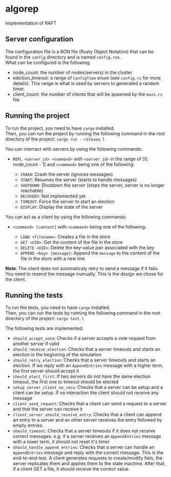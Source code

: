 # algorep

Implementation of RAFT

## Server configuration

The configuration file is a RON file (Rusty Object Notation) that can be found in the `config` directory and is named `config.ron`. \
What can be configured is the following:

- node_count: the number of nodes(servers) in the cluster
- election_timeout: a range of `ConfigTime` enum (see `config.rs` for more details). This range is what is used by servers to generated a random timer.
- client_count: the number of clients that will be spawned by the `main.rs` file

## Running the project

To run the project, you need to have `cargo` installed. \
Then, you can run the project by running the following command in the root directory of the project: `cargo run --release`. \

You can interract with servers by using the following commands:

- `REPL <server_id> <command>` with `<server_id>` in the range of [0; node_count - 1] and `<command>` being one of the following:

  - `CRASH`: Crash the server (ignores messages)
  - `START`: Resumes the server (starts to handle messages)
  - `SHUTDOWN`: Shutdown the server (stops the server, server is no longer reachable)
  - `RECOVERY`: Not implemented yet
  - `TIMEOUT`: Force the server to start an election
  - `DISPLAY`: Display the state of the server

You can act as a client by using the following commands:

- `<command> [content]` with `<command>` being one of the following:

  - `LOAD <filename>`: Creates a file in the store
  - `GET <UID>`: Get the content of the file in the store
  - `DELETE <UID>`: Delete the key-value pair associated with the key
  - `APPEND <key> [message]`: Append the `message` to the content of the file in the store with a new line

**Note**: The client does not automaticaly retry to send a message if it fails. You need to resend the message manually. This is the design we chose for the client.

## Running the tests

To run the tests, you need to have `cargo` installed. \
Then, you can run the tests by running the following command in the root directory of the project: `cargo test`. \

The following tests are implemented:

- `should_accept_vote`: Checks if a server accepts a vote request from another server if valid
- `should_receive_election`: Checks that a server timeouts and starts an election in the beginning of the simulation
- `should_retry_election`: Checks that a server timeouts and starts an election. If we reply with an `AppendEntries` message with a higher term, the first server should accept it
- `should_elect_first`: If two servers do not have the same election timeout, the first one to timeout should be elected
- `setup_server_client_no_recv`: Checks that a server can be setup and a client can be setup. If no interaction the client should not receive any message
- `client_send_request`: Checks that a client can send a request to a server and that the server can receive it
- `client_server_should_receive_entry`: Checks that a client can append an entry to a server and an other server receives the entry followed by empty entries.
- `should_timeout`: Checks that a server timeouts if it does not receive correct messages. e.g. if a server receives an `AppendEntries` message with a lower term, it should not reset it's timer
- `should_handle_append_entries`: Checks that a server can handle an `AppendEntries` message and reply with the correct message. This is the end-to-end test. A client generates requests to create/modify fiels, the server replicates them and applies them to the state machine. After that, if a client GET a file, it should receive the correct value.
